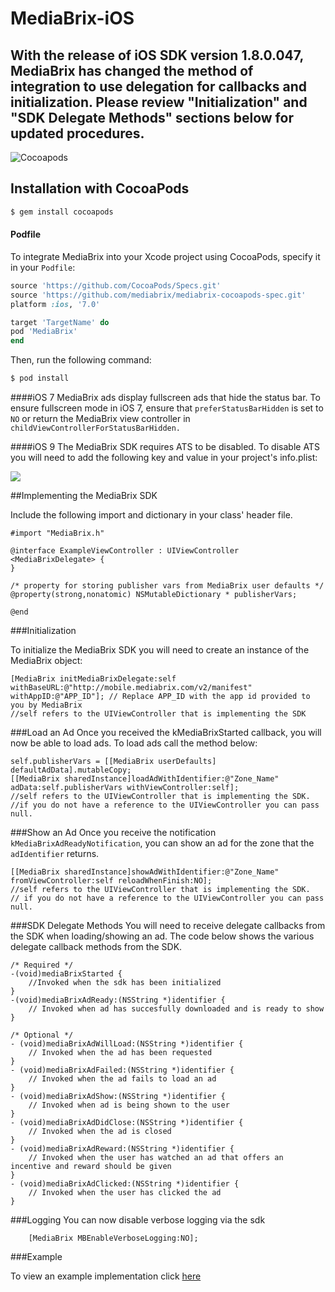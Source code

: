 # MediaBrix-iOS
## With the release of iOS SDK version 1.8.0.047, MediaBrix has changed the method of integration to use delegation for callbacks and initialization. Please review "Initialization" and "SDK Delegate Methods" sections below for updated procedures.

![Cocoapods](https://img.shields.io/badge/pod-1.8.0.047-blue.svg)

## Installation with CocoaPods

```bash
$ gem install cocoapods
```

#### Podfile

To integrate MediaBrix into your Xcode project using CocoaPods, specify it in your `Podfile`:

```ruby
source 'https://github.com/CocoaPods/Specs.git'
source 'https://github.com/mediabrix/mediabrix-cocoapods-spec.git'
platform :ios, '7.0'

target 'TargetName' do
pod 'MediaBrix'
end
```

Then, run the following command:

```bash
$ pod install
```

####iOS 7
MediaBrix ads display fullscreen ads that hide the status bar. To ensure fullscreen mode in iOS 7, ensure that `preferStatusBarHidden` is set to `NO` or return the MediaBrix view controller in `childViewControllerForStatusBarHidden.`

####iOS 9 
The MediaBrix SDK requires ATS to be disabled. To disable ATS you will need to add the following key and value in your project's info.plist:

![](http://knowledge.mediabrix.com/userfiles/803/1179/ckfinder/images/ATS.PNG?dc=201509302214-16)



##Implementing the MediaBrix SDK

Include the following import and dictionary in your class' header file. 
```
#import "MediaBrix.h"
 
@interface ExampleViewController : UIViewController <MediaBrixDelegate> {
}
 
/* property for storing publisher vars from MediaBrix user defaults */
@property(strong,nonatomic) NSMutableDictionary * publisherVars;
 
@end
```

###Initialization

To initialize the MediaBrix SDK you will need to create an instance of the MediaBrix object:
```
[MediaBrix initMediaBrixDelegate:self withBaseURL:@"http://mobile.mediabrix.com/v2/manifest" withAppID:@"APP_ID"]; // Replace APP_ID with the app id provided to you by MediaBrix 
//self refers to the UIViewController that is implementing the SDK
``` 

###Load an Ad
Once you received the kMediaBrixStarted callback, you will now be able to load ads. To load ads call the method below: 
``` 
self.publisherVars = [[MediaBrix userDefaults] defaultAdData].mutableCopy;
[[MediaBrix sharedInstance]loadAdWithIdentifier:@"Zone_Name" adData:self.publisherVars withViewController:self];
//self refers to the UIViewController that is implementing the SDK.
//if you do not have a reference to the UIViewController you can pass null.
``` 

###Show an Ad
Once you receive the notification `kMediaBrixAdReadyNotification`, you can show an ad for the zone that the `adIdentifier` returns.
````
[[MediaBrix sharedInstance]showAdWithIdentifier:@"Zone_Name" fromViewController:self reloadWhenFinish:NO];
//self refers to the UIViewController that is implementing the SDK.
// if you do not have a reference to the UIViewController you can pass null.
````

###SDK Delegate Methods
You will need to receive delegate callbacks from the SDK when loading/showing an ad. The code below shows the various delegate callback methods from the SDK. 
``` 
/* Required */
-(void)mediaBrixStarted {
    //Invoked when the sdk has been initialized
}
-(void)mediaBrixAdReady:(NSString *)identifier {
    // Invoked when ad has succesfully downloaded and is ready to show
}

/* Optional */
- (void)mediaBrixAdWillLoad:(NSString *)identifier {
    // Invoked when the ad has been requested 
}
- (void)mediaBrixAdFailed:(NSString *)identifier {
    // Invoked when the ad fails to load an ad
}
- (void)mediaBrixAdShow:(NSString *)identifier {
    // Invoked when ad is being shown to the user
}
- (void)mediaBrixAdDidClose:(NSString *)identifier {
    // Invoked when the ad is closed
}
- (void)mediaBrixAdReward:(NSString *)identifier {
    // Invoked when the user has watched an ad that offers an incentive and reward should be given
}
- (void)mediaBrixAdClicked:(NSString *)identifier {
    // Invoked when the user has clicked the ad
}   
```
###Logging
You can now disable verbose logging via the sdk
```
    [MediaBrix MBEnableVerboseLogging:NO];
```

###Example

To view an example implementation click [here](https://github.com/mediabrix/mediabrix-ios-sdk/blob/master/Sample%20Project%20Obj%20C/Sample%20Project/ViewController.m)
